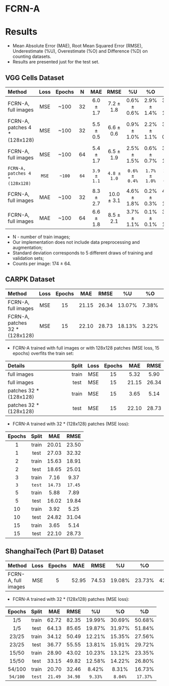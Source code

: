 # FCRN-A

# Results
* Mean Absolute Error (MAE), Root Mean Squared Error (RMSE), Underestimate (%U), Overestimate (%O) and Difference (%D) on counting datasets.
* Results are presented just for the test set.

## VGG Cells Dataset
| Method                        | Loss  | Epochs | N     | MAE       | RMSE       | %U          | %O          | %D          |
| :---                          | :---: | :---:  | :---: | :---:     | :---:      | :---:       | :---:       | :---:       |
| FCRN-A, full images           | MSE   | ~100   | 32    | 6.0 ± 1.7 |  7.2 ± 1.8 | 0.6% ± 0.6% | 2.9% ± 1.4% | 3.5% ± 1.0% |
| FCRN-A, patches 4 * (128x128) | MSE   | ~100   | 32    | 5.5 ± 0.5 |  6.6 ± 0.6 | 0.9% ± 1.0% | 2.2% ± 1.1% | 3.2% ± 0.3% |
| FCRN-A, full images           | MSE   | ~100   | 64    | 5.4 ± 1.7 |  6.5 ± 1.9 | 2.5% ± 1.5% | 0.6% ± 0.7% | 3.1% ± 1.0% |
|`FCRN-A, patches 4 * (128x128)`|`MSE`  |`~100`  |`64`   |`3.9 ± 1.1`| `4.8 ± 1.0`|`0.6% ± 0.4%`|`1.7% ± 1.0%`|`2.3% ± 0.7%`|
| FCRN-A, full images           | MAE   | ~100   | 32    | 8.3 ± 2.7 | 10.0 ± 3.1 | 4.6% ± 1.8% | 0.2% ± 0.3% | 4.8% ± 1.6% |
| FCRN-A, full images           | MAE   | ~100   | 64    | 6.6 ± 1.8 |  8.5 ± 2.1 | 3.7% ± 1.1% | 0.1% ± 0.1% | 3.9% ± 1.0% |

* N - number of train images;
* Our implementation does not include data preprocessing and augmentation;
* Standard deviation corresponds to 5 different draws of training and validation sets;
* Counts per image: 174 ± 64.

## CARPK Dataset
| Method                        | Loss  | Epochs | MAE    | RMSE  | %U     | %O    |  %D    |
| :---                          | :---: | :---:  | :---:  | :---: | :---:  | :---: | :---:  | 
| FCRN-A, full images           | MSE   | 15     | 21.15  | 26.34 | 13.07% | 7.38% | 20.45% |
| FCRN-A, patches 32 * (128x128)| MSE   | 15     | 22.10  |	28.73 | 18.13% | 3.22% | 21.35% |

* FCRN-A trained with full images or with 128x128 patches (MSE loss, 15 epochs) overfits the train set:

| Details               | Split | Loss  | Epochs | MAE    | RMSE  |
| :---                  | :---: | :---: | :---:  | :---:  | :---: |
| full images           | train | MSE   | 15     |  5.32  |  5.90 |
| full images           | test  | MSE   | 15     | 21.15  | 26.34 |
| patches 32 * (128x128)| train | MSE   | 15     |  3.65  |	 5.14 |
| patches 32 * (128x128)| test  | MSE   | 15     | 22.10  |	28.73 |

* FCRN-A trained with 32 * (128x128) patches (MSE loss):

| Epochs | Split | MAE   | RMSE  |
| :---:  | :---: | :---: | :---: |
| 1      | train | 20.01 | 23.50 |
| 1      | test  | 27.03 | 32.32 |
| 2      | train | 15.63 | 18.91 |
| 2      | test  | 18.65 | 25.01 |
| 3      | train |  7.16 |  9.37 |
|`3`     |`test` |`14.73`|`17.45`|
| 5      | train |  5.88 |  7.89 |
| 5      | test  | 16.02 | 19.84 |
| 10     | train |  3.92 |  5.25 |
| 10     | test  | 24.82 | 31.04 |
| 15     | train |  3.65 |  5.14 |
| 15     | test  | 22.10 | 28.73 |

## ShanghaiTech (Part B) Dataset
| Method              | Loss  | Epochs | MAE   | RMSE  | %U     | %O     |  %D    |
| :---                | :---: | :---:  | :---: | :---: | :---:  | :---:  | :---:  |
| FCRN-A, full images | MSE   | 5      | 52.95 | 74.53 | 19.08% | 23.73% | 42.81% |

* FCRN-A trained with 32 * (128x128) patches (MSE loss):

| Epochs | Split | MAE   | RMSE  | %U     | %O     | %D     |
| :---:  | :---: | :---: | :---: | :---:  | :---:  | :---:  |
|  1/5   | train | 62.72 | 82.35 | 19.99% | 30.69% | 50.68% |
|  1/5   | test  | 64.13 | 85.65 | 19.87% | 31.97% | 51.84% |
| 23/25  | train | 34.12 | 50.49 | 12.21% | 15.35% | 27.56% |
| 23/25  | test  | 36.77 | 55.55 | 13.81% | 15.91% | 29.72% |
| 15/50  | train | 28.90 | 43.02 | 10.23% | 13.12% | 23.35% |
| 15/50  | test  | 33.15 | 49.82 | 12.58% | 14.22% | 26.80% |
| 54/100 | train | 20.70 | 32.46 |  8.42% |  8.31% | 16.73% |
|`54/100`|`test` |`21.49`|`34.98`| `9.33%`| `8.04%`|`17.37%`|
